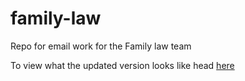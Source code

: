 # family-law
Repo for email work for the Family law team

To view what the updated version looks like head [here](https://amias-burrows.github.io/family-law/Family-Law-Week-updates.html)
